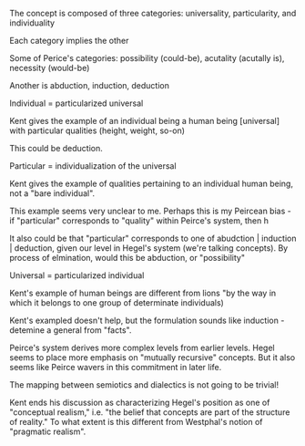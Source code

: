 The concept is composed of three categories:  universality, particularity, and individuality

Each category implies the other

Some of Perice's categories:  possibility (could-be), acutality (acutally is), necessity (would-be)

Another is abduction, induction, deduction

Individual = particularized universal

Kent gives the example of an individual being a human being [universal] with particular qualities (height, weight, so-on)

This could be deduction.

Particular = individualization of the universal

Kent gives the example of qualities pertaining to an individual human being, not a "bare individual".

This example seems very unclear to me.  Perhaps this is my Peircean bias - if "particular" corresponds to "quality" within Peirce's system, then h

It also could be that "particular" corresponds to one of abudction | induction | deduction, given our level in Hegel's system (we're talking concepts).  By process of elmination, would this be abduction, or "possibility"

Universal = particularized individual

Kent's example of human beings are different from lions "by the way in which it belongs to one group of determinate individuals)

Kent's exampled doesn't help, but the formulation sounds like induction - detemine a general from "facts".

Peirce's system derives more complex levels from earlier levels.  Hegel seems to place more emphasis on "mutually recursive" concepts.  But it also seems like Peirce wavers in this commitment in later life.

The mapping between semiotics and dialectics is not going to be trivial!

Kent ends his discussion as characterizing Hegel's position as one of "conceptual realism," i.e. "the belief that concepts are part of the structure of reality."  To what extent is this different from Westphal's notion of "pragmatic realism".  
